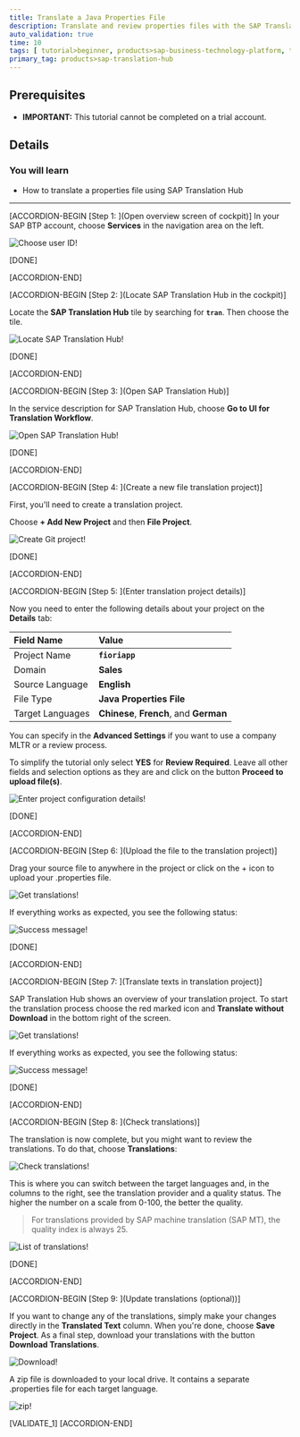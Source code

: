 ```yaml
---
title: Translate a Java Properties File
description: Translate and review properties files with the SAP Translation Hub file upload scenario.
auto_validation: true
time: 10
tags: [ tutorial>beginner, products>sap-business-technology-platform, topic>machine-learning]
primary_tag: products>sap-translation-hub
---
```


## Prerequisites  
  - **IMPORTANT:** This tutorial cannot be completed on a trial account.

## Details
### You will learn  
  - How to translate a properties file using SAP Translation Hub


---
[ACCORDION-BEGIN [Step 1: ](Open overview screen of cockpit)]
In your SAP BTP account, choose **Services** in the navigation area on the left.

![Choose user ID](sth-open_service_catalog.png)!

[DONE]

[ACCORDION-END]

[ACCORDION-BEGIN [Step 2: ](Locate SAP Translation Hub in the cockpit)]

Locate the **SAP Translation Hub** tile by searching for **`tran`**. Then choose the tile.

![Locate SAP Translation Hub](sth-prep-locate-STH.png)!

[DONE]

[ACCORDION-END]

[ACCORDION-BEGIN [Step 3: ](Open SAP Translation Hub)]

In the service description for SAP Translation Hub, choose **Go to UI for Translation Workflow**.

![Open SAP Translation Hub](sth-translate-go-to-sth.png)!

[DONE]

[ACCORDION-END]

[ACCORDION-BEGIN [Step 4: ](Create a new file translation project)]

First, you'll need to create a translation project.

Choose **+ Add New Project** and then **File Project**.  

![Create Git project](sth-translate-createfileproject.png)!

[DONE]

[ACCORDION-END]

[ACCORDION-BEGIN [Step 5: ](Enter translation project details)]

Now you need to enter the following details about your project on the **Details** tab:

Field Name | Value
:-------------  | :-------------
Project Name | **`fioriapp`**
Domain | **Sales**
Source Language | **English**
File Type | **Java Properties File**
Target Languages   | **Chinese**, **French**, and **German**

You can specify in the **Advanced Settings** if you want to use a company MLTR or a review process.

To simplify the tutorial only select **YES** for **Review Required**. Leave all other fields and selection options as they are and click on the button **Proceed to upload file(s)**.

![Enter project configuration details](sth-translate-project-configuration-details.png)!

[DONE]

[ACCORDION-END]

[ACCORDION-BEGIN [Step 6: ](Upload the file to the translation project)]

Drag your source file to anywhere in the project or click on the + icon to upload your .properties file.

![Get translations](sth-translate-upload-file.png)!

If everything works as expected, you see the following status:

![Success message](sth-translate-upload-success-status.png)!

[DONE]

[ACCORDION-END]

[ACCORDION-BEGIN [Step 7: ](Translate texts in translation project)]

SAP Translation Hub shows an overview of your translation project. To start the translation process choose the red marked icon and  **Translate without Download** in the bottom right of the screen.

![Get translations](sth-translate-get-translations.png)!


If everything works as expected, you see the following status:

![Success message](sth-translate-success-status.png)!

[DONE]

[ACCORDION-END]


[ACCORDION-BEGIN [Step 8: ](Check translations)]

The translation is now complete, but you might want to review the translations. To do that, choose **Translations**:

![Check translations](sth-translate-translations.png)!

This is where you can switch between the target languages and, in the columns to the right, see the translation provider and a quality status. The higher the number on a scale from 0-100, the better the quality.
> For translations provided by SAP machine translation (SAP MT), the quality index is always 25.

![List of translations](sth-translate-list-of-translations.png)!

[DONE]

[ACCORDION-END]

[ACCORDION-BEGIN [Step 9: ](Update translations (optional))]

If you want to change any of the translations, simply make your changes directly in the **Translated Text** column. When you're done, choose **Save Project**. As a final step, download your translations with the button **Download Translations**.

![Download](sth-translate-download-translations.png)!

A zip file is downloaded to your local drive. It contains a separate .properties file for each target language.

![zip](sth-translate-zip-translations.png)!

[VALIDATE_1]
[ACCORDION-END]
